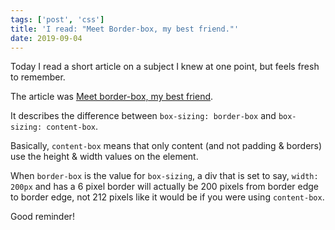 ```yaml
---
tags: ['post', 'css']
title: 'I read: "Meet Border-box, my best friend."'
date: 2019-09-04
---
```


Today I read a short article on a subject I knew at one point, but feels fresh to remember. 

The article was [Meet border-box, my best friend](https://dev.to/ameseee/meet-border-box-my-best-friend-a56).

It describes the difference between `box-sizing: border-box` and `box-sizing: content-box`. 

Basically, `content-box` means that only content (and not padding & borders) use the height & width values on the element. 

When `border-box` is the value for `box-sizing`, a div that is set to say, `width: 200px` and has a 6 pixel border will actually be 200 pixels from border edge to border edge, not 212 pixels like it would be if you were using `content-box`. 

Good reminder! 